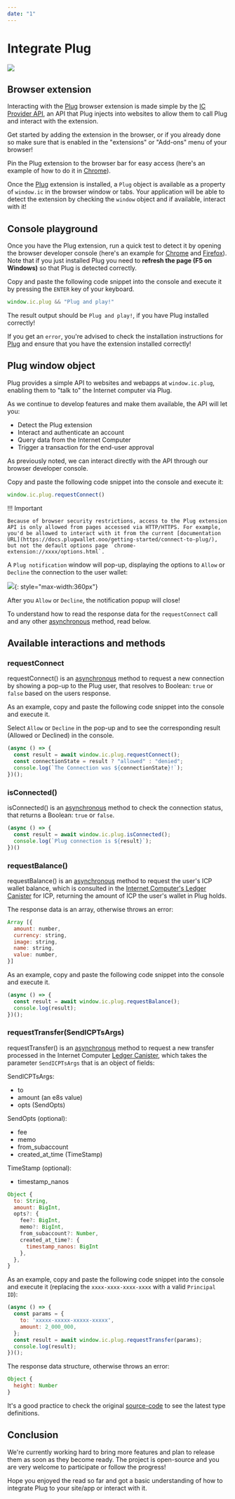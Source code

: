 ```yaml
---
date: "1"
---
```

# Integrate Plug

![](imgs/integrate.png)

## Browser extension

Interacting with the [Plug](https://plugwallet.ooo/) browser extension is made simple by the [IC Provider API](https://github.com/Psychedelic/plug-inpage-provider), an API that Plug injects into websites to allow them to call Plug and interact with the extension.

Get started by adding the extension in the browser, or if you already done so make sure that is enabled in the "extensions" or "Add-ons" menu of your browser!

Pin the Plug extension to the browser bar for easy access (here's an example of how to do it in [Chrome](https://support.google.com/chrome_webstore/answer/2664769?hl=en-GB)).

Once the [Plug](https://plugwallet.ooo/) extension is installed, a `Plug` object is available as a property of `window.ic` in the browser window or tabs. Your application will be able to detect the extension by checking the `window` object and if available, interact with it!

## Console playground

Once you have the Plug extension, run a quick test to detect it by opening the browser developer console (here's an example for [Chrome](https://developer.chrome.com/docs/devtools/open/) and [Firefox](https://developer.mozilla.org/en-US/docs/Tools/Browser_Console)). Note that if you just installed Plug you need to **refresh the page (F5 on Windows)** so that Plug is detected correctly.

Copy and paste the following code snippet into the console and execute it by pressing the `ENTER` key of your keyboard.

```js
window.ic.plug && "Plug and play!"
```

The result output should be `Plug and play!`, if you have Plug installed correctly!

If you get an `error`, you're advised to check the installation instructions for [Plug](https://plugwallet.ooo/) and ensure that you have the extension installed correctly!

## Plug window object

Plug provides a simple API to websites and webapps at `window.ic.plug`, enabling them to "talk to" the Internet computer via Plug.

As we continue to develop features and make them available, the API will let you:

- Detect the Plug extension
- Interact and authenticate an account
- Query data from the Internet Computer
- Trigger a transaction for the end-user approval

As previously noted, we can interact directly with the API through our browser developer console.

Copy and paste the following code snippet into the console and execute it:

```js
window.ic.plug.requestConnect()
```

!!! Important

    Because of browser security restrictions, access to the Plug extension API is only allowed from pages accessed via HTTP/HTTPS. For example, you'd be allowed to interact with it from the current [documentation URL](https://docs.plugwallet.ooo/getting-started/connect-to-plug/), but not the default options page `chrome-extension://xxxx/options.html`.

A `Plug notification` window will pop-up, displaying the options to `Allow` or `Decline` the connection to the user wallet:

![](imgs/app-connection.jpg){: style="max-width:360px"}

After you `Allow` or `Decline`, the notification popup will close!

To understand how to read the response data for the `requestConnect` call and any other [asynchronous](https://developer.mozilla.org/en-US/docs/Learn/JavaScript/Asynchronous) method, read below.

## Available interactions and methods

### requestConnect

requestConnect() is an [asynchronous](https://developer.mozilla.org/en-US/docs/Learn/JavaScript/Asynchronous) method to request a new connection by showing a pop-up to the Plug user, that resolves to Boolean: `true` or `false` based on the users response.

As an example, copy and paste the following code snippet into the console and execute it.

Select `Allow` or `Decline` in the pop-up and to see the corresponding result (Allowed or Declined) in the console.

```js
(async () => {
  const result = await window.ic.plug.requestConnect();
  const connectionState = result ? "allowed" : "denied";
  console.log(`The Connection was ${connectionState}!`);
})();
```

### isConnected()

isConnected() is an [asynchronous](https://developer.mozilla.org/en-US/docs/Learn/JavaScript/Asynchronous) method to check the connection status, that returns a Boolean: `true` or `false`.

```js
(async () => {
  const result = await window.ic.plug.isConnected();
  console.log(`Plug connection is ${result}`);
})()
```

### requestBalance()

requestBalance() is an [asynchronous](https://developer.mozilla.org/en-US/docs/Learn/JavaScript/Asynchronous) method to request the user's ICP wallet balance, which is consulted in the [Internet Computer's Ledger Canister](https://sdk.dfinity.org/docs/integration/ledger-quick-start.html#_ledger_canister_overview) for ICP, returning the amount of ICP the user's wallet in Plug holds.

The response data is an array, otherwise throws an error:

```js
Array [{
  amount: number,
  currency: string,
  image: string,
  name: string,
  value: number,
}]
```

As an example, copy and paste the following code snippet into the console and execute it.

```js
(async () => {
  const result = await window.ic.plug.requestBalance();
  console.log(result);
})();
```

### requestTransfer(SendICPTsArgs)

requestTransfer() is an [asynchronous](https://developer.mozilla.org/en-US/docs/Learn/JavaScript/Asynchronous) method to request a new transfer processed in the Internet Computer [Ledger Canister](https://sdk.dfinity.org/docs/integration/ledger-quick-start.html#_ledger_canister_overview), which takes the parameter `SendICPTsArgs` that is an object of fields:

SendICPTsArgs:

- to
- amount (an e8s value)
- opts (SendOpts)

SendOpts (optional):

- fee
- memo
- from_subaccount
- created_at_time (TimeStamp)

TimeStamp (optional):

- timestamp_nanos

```js
Object {
  to: String,
  amount: BigInt,
  opts?: {
    fee?: BigInt,
    memo?: BigInt,
    from_subaccount?: Number,
    created_at_time?: {
      timestamp_nanos: BigInt
    },
  },
}
```

As an example, copy and paste the following code snippet into the console and execute it (replacing the `xxxx-xxxx-xxxx-xxxx` with a valid `Principal ID`):

```js
(async () => {
  const params = {
    to: 'xxxxx-xxxxx-xxxxx-xxxxx',
    amount: 2_000_000,
  };
  const result = await window.ic.plug.requestTransfer(params);
  console.log(result);
})();
```

The response data structure, otherwise throws an error:

```js
Object {
  height: Number
}
```

It's a good practice to check the original [source-code](https://github.com/Psychedelic/plug-controller/blob/main/src/utils/dfx/rosetta.ts#L49) to see the latest type definitions.


## Conclusion

We're currently working hard to bring more features and plan to release them as soon as they become ready. The project is open-source and you are very welcome to participate or follow the progress!

Hope you enjoyed the read so far and got a basic understanding of how to integrate Plug to your site/app or interact with it.